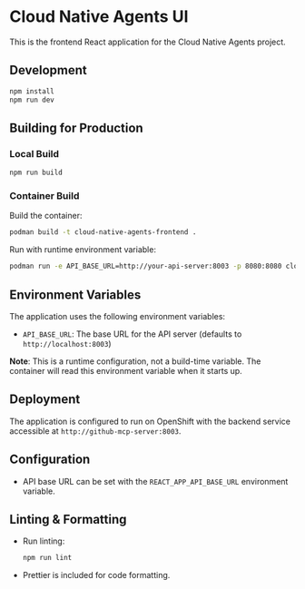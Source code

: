 # Cloud Native Agents UI

This is the frontend React application for the Cloud Native Agents project.

## Development

```bash
npm install
npm run dev
```

## Building for Production

### Local Build
```bash
npm run build
```

### Container Build

Build the container:
```bash
podman build -t cloud-native-agents-frontend .
```

Run with runtime environment variable:
```bash
podman run -e API_BASE_URL=http://your-api-server:8003 -p 8080:8080 cloud-native-agents-frontend
```

## Environment Variables

The application uses the following environment variables:

- `API_BASE_URL`: The base URL for the API server (defaults to `http://localhost:8003`)

**Note**: This is a runtime configuration, not a build-time variable. The container will read this environment variable when it starts up.

## Deployment

The application is configured to run on OpenShift with the backend service accessible at `http://github-mcp-server:8003`.

## Configuration

- API base URL can be set with the `REACT_APP_API_BASE_URL` environment variable.

## Linting & Formatting

- Run linting:
  ```sh
  npm run lint
  ```
- Prettier is included for code formatting. 
